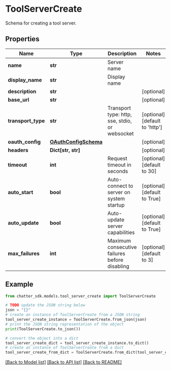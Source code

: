 # ToolServerCreate

Schema for creating a tool server.

## Properties

Name | Type | Description | Notes
------------ | ------------- | ------------- | -------------
**name** | **str** | Server name | 
**display_name** | **str** | Display name | 
**description** | **str** |  | [optional] 
**base_url** | **str** |  | [optional] 
**transport_type** | **str** | Transport type: http, sse, stdio, or websocket | [optional] [default to 'http']
**oauth_config** | [**OAuthConfigSchema**](OAuthConfigSchema.md) |  | [optional] 
**headers** | **Dict[str, str]** |  | [optional] 
**timeout** | **int** | Request timeout in seconds | [optional] [default to 30]
**auto_start** | **bool** | Auto-connect to server on system startup | [optional] [default to True]
**auto_update** | **bool** | Auto-update server capabilities | [optional] [default to True]
**max_failures** | **int** | Maximum consecutive failures before disabling | [optional] [default to 3]

## Example

```python
from chatter_sdk.models.tool_server_create import ToolServerCreate

# TODO update the JSON string below
json = "{}"
# create an instance of ToolServerCreate from a JSON string
tool_server_create_instance = ToolServerCreate.from_json(json)
# print the JSON string representation of the object
print(ToolServerCreate.to_json())

# convert the object into a dict
tool_server_create_dict = tool_server_create_instance.to_dict()
# create an instance of ToolServerCreate from a dict
tool_server_create_from_dict = ToolServerCreate.from_dict(tool_server_create_dict)
```
[[Back to Model list]](../README.md#documentation-for-models) [[Back to API list]](../README.md#documentation-for-api-endpoints) [[Back to README]](../README.md)


